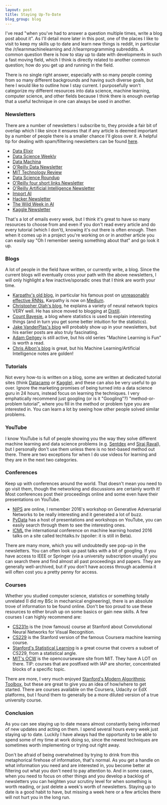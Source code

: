 ```yaml
---
layout: post
title: Staying Up-To-Date
blog_group: blog
---
```


I've read "when you've had to answer a question multiple times, write a blog post about it". As I'll detail more later in this post, one of the places I like to visit to keep my skills up to date and learn new things is reddit, in particular the /r/learnmachinelearning and /r/learnprogramming subreddits. A common question there is how to stay up to date with developments in such a fast moving field, which I think is directly related to another common question; how do you get up and running in the field.

There is no single right answer, especially with so many people coming from so many different backgrounds and having such diverse goals, but here I would like to outline how I stay current. I purposefully won't categorize my different resources into data science, machine learning, computer science, and other fields because I think there is enough overlap that a useful technique in one can always be used in another.

### Newsletters

There are a number of newsletters I subscribe to, they provide a fair bit of overlap which I like since it ensures that if any article is deemed important by a number of people there is a smaller chance I'll gloss over it. A helpful tip for dealing with spam/filtering newsletters can be found [here](/2018/1/1/tips).

 - [Data Elixir](https://dataelixir.com/)
 - [Data Science Weekly](https://www.datascienceweekly.org/)
 - [Data Machina](https://www.getrevue.co/profile/datamachina)
 - [O'Reilly Data Newsletter](http://www.oreilly.com/data/newsletter.html)
 - [MIT Technology Review](https://www.technologyreview.com/)
 - [Data Science Roundup](http://roundup.fishtownanalytics.com/)
 - [O'Reilly four short links Newsletter](https://www.oreilly.com/feed/four-short-links)
 - [O'Reilly Artificial Intelligence Newsletter](http://www.oreilly.com/ai/newsletter.html)
 - [Import AI](https://jack-clark.net/)
 - [Hacker Newsletter](http://www.hackernewsletter.com/)
 - [The Wild Week in AI](http://www.wildml.com/newsletter/)
 - [Kaggle Newsletter](http://blog.kaggle.com/)

That's a lot of emails every week, but I think it's great to have so many resources to choose from and even if you don't read every article and do every tutorial (which I don't), knowing it's out there is often enough. Then when it comes up in a project you're working on or in another article you can easily say "Oh I remember seeing something about that" and go look it up.

### Blogs

A lot of people in the field have written, or currently write, a blog. Since the current blogs will eventually cross your path with the above newsletters, I will only highlight a few inactive/sporadic ones that I think are worth your time. 

 - [Karpathy's old blog](http://karpathy.github.io/), in particular his famous post on [unreasonably effective RNNs](http://karpathy.github.io/2015/05/21/rnn-effectiveness/), Karpathy is now on [Medium](https://medium.com/@karpathy/).
 - [Christopher Olah's blog](http://colah.github.io/), he explains a variety of neural network topics VERY well. He has since moved to blogging at [Distill](http://distill.pub).
 - [Count Bayesie](https://www.countbayesie.com/), a blog where statistics is used to explain interesting things (and in turn you get some better intuition for the statistics).
 - [Jake VanderPlas's blog](http://jakevdp.github.io/) will probably show up in your newsletters, but his earlier posts are also truly fascinating. 
 - [Adam Geitgey](https://medium.com/@ageitgey/) is still active, but his old series "Machine Learning is Fun" is worth a read.
 - [Chris Albon's blog](https://chrisalbon.com/) is great, but his Machine Learning/Artificial Intelligence notes are golden! 

### Tutorials

Not every how-to is written on a blog, some are written at dedicated tutorial sites (think [Datacamp](http://datacamp.com) or [Kaggle](http://kaggle.com)), and these can also be very useful to go over. Ignore the marketing promises of being turned into a data science guru in 24 hours, instead focus on learning the techniques. I very emphatically recommend just googling (or is it "Googling"?) "method-or-problem tutorial", where you fill in the method or problem type you are interested in. You can learn a lot by seeing how other people solved similar problems.

### YouTube

I know YouTube is full of people showing you the way they solve different machine learning and data science problems (e.g. [Sentdex](https://www.youtube.com/channel/UCfzlCWGWYyIQ0aLC5w48gBQ0) and [Siraj Raval](https://www.youtube.com/channel/UCWN3xxRkmTPmbKwht9FuE5A)), but I personally don't use them unless there is no text-based method out there. There are two exceptions for when I do use videos for learning and they are in the next two categories.

### Conferences

Keep up with conferences around the world. That doesn't mean you need to go visit them, though the networking and discussions are certainly worth it! Most conferences post their proceedings online and some even have their presentations on YouTube. 

 - [NIPS](https://papers.nips.cc/) are online, I remember 2016's workshop on Generative Adversarial Networks to be really interesting and it generated a lot of buzz.
 - [PyData](https://www.youtube.com/user/PyDataTV) has a host of presentations and workshops on YouTube, you can easily search through them to see the interesting ones.
 - [ICML](http://techtalks.tv/icml/2016/) the international conference on machine learning hosted 2016 talks on a site called techtalks.tv (spoiler: it is still in Beta).

There are many more, which you will undoubtedly see pop-up in the newsletters. You can often look up past talks with a bit of googling. If you have access to IEEE or Springer (via a university subscription usually) you can search there and find almost all past proceedings and papers. They are generally well-archived, but if you don't have access through academia it will often cost you a pretty penny for access.

### Courses

Whether you studied computer science, statistics or something totally unrelated (I did my BSc in mechanical engineering), there is an absolute trove of information to be found online. Don't be too proud to use these resources to either brush up on some basics or gain new skills. A few courses I can highly recommend are:

 - [CS231n](http://cs231n.stanford.edu) is the (now famous) course at Stanford about Convolutional Neural Networks for Visual Recognition.
 - [CS229](http://cs229.stanford.edu) is the Stanford version of the famous Coursera machine learning course. 
 - [Stanford's Statistical Learning](https://lagunita.stanford.edu/courses/HumanitiesSciences/StatLearning/Winter2016/) is a great course that covers a subset of CS229, from a statistical angle.
 - [MIT's OCW](https://ocw.mit.edu/index.htm) is the opencourseware site from MIT. They have A LOT on there. TIP: courses that are postfixed with IAP are shorter, concentrated blocks of a specific topic.

There are more, I very much enjoyed [Stanford's Modern Algorithmic Toolbox](web.stanford.edu/class/cs168/index.html), but these are great to give you an idea of how/where to get started. There are courses available on the Coursera, Udacity or EdX platforms, but I found them to generally be a more diluted version of a true university course. 

### Conclusion

As you can see staying up to date means almost constantly being informed of new updates and acting on them. I spend several hours every week just staying up to date. Luckily I have always had the opportunity to be able to spend some of my time at work doing so, since the newest techniques are sometimes worth implementing or trying out right away. 

Don't be afraid of being overwhelmed by trying to drink from this metaphorical firehose of information, that's normal. As you get a handle on what information you need and are interested in, you become better at filtering out what you don't need to pay attention to. And in some cases, when you need to focus on other things and you develop a backlog of newsletters you can heighten your scrutiny level for when something is worth reading, or just delete a week's worth of newsletters. Staying up to date is a good habit to have, but missing a week here or a few articles there will not hurt you in the long run.
